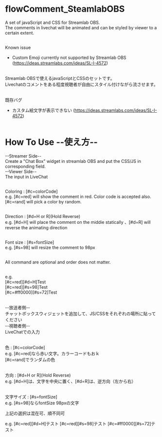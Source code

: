 # flowComment_SteamlabOBS

A set of javaScript and CSS for Streamlab OBS.<br/>
The comments in livechat will be animated and can be styled by viewer to a certain extent.<br/><br/>

Known issue<br/>
- Custom Emoji currently not supported by Streamlab OBS　(https://ideas.streamlabs.com/ideas/SL-I-4572)<br/><br/>

Streamlab OBSで使えるjavaScriptとCSSのセットです。<br/>
Livechatのコメントをある程度視聴者が自由にスタイル付けながら流させます。<br/><br/>

既存バグ<br/>
- カスタム絵文字が表示できない (https://ideas.streamlabs.com/ideas/SL-I-4572)<br/><br/>

# How To Use --使え方--
--Streamer Side--<br/>
Create a "Chat Box" widget in streamlab OBS and put the CSS/JS in corresponding field.<br/>
--Viewer Side--<br/>
The input in LiveChat<br/><br/>

Coloring : [#c=colorCode]<br/>
e.g. [#c=red] will show the comment in red. Color code is accepted also.<br/>
[#c=rand] will pick a color by random.<br/><br/>

Direction : [#d=H or R](Hold Reverse)<br/>
e.g. [#d=H] will place the comment on the middie statically 、[#d=R] will reverse the animating direction<br/><br/>

Font size : [#s=fontSize]<br/>
e.g. [#s=98] will resize the comment to 98px<br/><br/>

All command are optional and order does not matter.<br/><br/>

e.g.<br/>
[#c=red][#d=H]Test<br/>
[#c=red][#s=98]Test<br/>
[#c=#ff0000][#s=72]Test<br/><br/>

--放送者側--<br/>
チャットボックスウィジェットを追加して、JS/CSSをそれぞれの場所に貼ってください<br/>
--視聴者側--<br/>
LiveChatでの入力<br/><br/>

色 : [#c=colorCode]<br/>
e.g. [#c=red]なら赤い文字。カラーコードもおｋ<br/>
[#c=rand]でランダムの色<br/><br/>

方向 : [#d=H or R](Hold Reverse)<br/>
e.g. [#d=H]は、文字を中央に置く、[#d=R]は、逆方向（左から右）<br/><br/>

文字サイズ : [#s=fontSize]<br/>
e.g. [#s=98]ならfontSize 98pxの文字

上記の選択は混在可、順不同可

e.g.
[#c=red][#d=H]テスト
[#c=red][#s=98]テスト
[#c=#ff0000][#s=72]テスト
